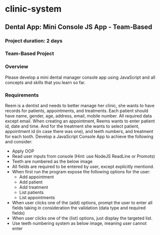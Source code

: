 # clinic-system
## Dental App: Mini Console JS App - Team-Based
### Project duration: 2 days
### Team-Based Project

### Overview
Please develop a mini dental manager console app using JavaScript and all concepts
and skills that you learn so far.

### Requirements
Reem is a dentist and needs to better manage her clinic, she wants to have records for
patients, appointments, and treatments. Each patient should have name, gender, age,
address, email, mobile number. All required data except email. When creating an
appointment, Reems wants to enter patient id, date and time. And for the treatment she
wants to select patient, appointment id (in case there was one), and teeth numbers, and
treatment for each tooth.
Develop a JavaScript Console App to achieve the following and consider:
- Apply OOP
- Read user inputs from console (Hint: use NodeJS ReadLine or Promots)
- Teeth are numbered as the below image
- All fields are required to be entered by user, except explicitly mentiond.
- When first run the program expose the following options for the user:
     - Add appointment
     - Add patient
     - Add treatment
     - List patients
     - List appointments
- When user clicks one of the (add) options, prompt the user to enter all fields
taking in consideration the validation (data type and required fields)
- When user clicks one of the (list) options, just display the targeted list.
- Use teeth numbering system as below image, meaning user cannot enter
